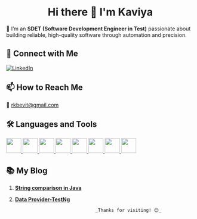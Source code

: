 <div align="center">
  <h1><b>Hi there 👋 I'm Kaviya</b></h1>
</div>

🎯 I’m an **SDET (Software Development Engineer in Test)** passionate about building reliable, high-quality software through automation and precision.


## 🔗 Connect with Me

[![LinkedIn](https://img.shields.io/badge/LinkedIn-blue?style=for-the-badge&logo=linkedin&logoColor=white)](https://www.linkedin.com/in/kaviya-ramalingam-252664292/)


## 📫 How to Reach Me

📧 rkbevit@gmail.com 


## 🛠️ Languages and Tools

<p align="left">
  <a href="https://www.java.com/" target="_blank">
    <img src="https://cdn.jsdelivr.net/gh/devicons/devicon/icons/java/java-original.svg" height="40" />
  </a>
  <a href="https://www.selenium.dev/" target="_blank">
    <img src="https://cdn.jsdelivr.net/gh/devicons/devicon/icons/selenium/selenium-original.svg" height="40" />
  </a>
  <a href="https://cucumber.io/" target="_blank">
    <img src="https://cdn.jsdelivr.net/gh/devicons/devicon/icons/cucumber/cucumber-original.svg" height="40" />
  </a>
  <a href="https://www.jenkins.io/" target="_blank">
    <img src="https://cdn.jsdelivr.net/gh/devicons/devicon/icons/jenkins/jenkins-original.svg" height="40" />
  </a>
  <a href="https://maven.apache.org/" target="_blank">
    <img src="https://cdn.jsdelivr.net/gh/devicons/devicon/icons/maven/maven-original.svg" height="40" />
  </a>
  <a href="https://git-scm.com/" target="_blank">
    <img src="https://cdn.jsdelivr.net/gh/devicons/devicon/icons/git/git-original.svg" height="40" />
  </a>
  <a href="https://www.eclipse.org/" target="_blank">
    <img src="https://cdn.jsdelivr.net/gh/devicons/devicon/icons/eclipse/eclipse-original.svg" height="40" />
  </a>
  <a href="https://www.postman.com/" target="_blank">
    <img src="https://cdn.jsdelivr.net/gh/devicons/devicon/icons/postman/postman-original.svg" height="40" />
  </a>
</p>


## 📚 My Blog

1. [**String comparison in Java**](https://www.numpyninjaacademy.com/post/string-comparison-in-java)
2. [**Data Provider-TestNg**](https://www.numpyninjaacademy.com/post/understanding-testng-data-providers)


                                     _Thanks for visiting! 😊_
